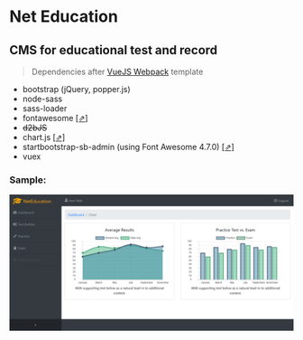 # Net Education

CMS for educational test and record
-

> Dependencies after [VueJS Webpack](http://vuejs-templates.github.io/webpack/) template
- bootstrap (jQuery, popper.js)
- node-sass
- sass-loader
- fontawesome [[⇗]](https://github.com/maoberlehner/node-sass-magic-importer/tree/master/packages/node-sass-magic-importer)
- ~~d2bJS~~
- chart.js [[⇗]](https://www.chartjs.org/)
- startbootstrap-sb-admin (using Font Awesome 4.7.0) [[⇗]](https://github.com/BlackrockDigital/startbootstrap-sb-admin)
- vuex

### Sample:

![screenshot201805242230](_devdir/img/screenshot201805291700.png)
